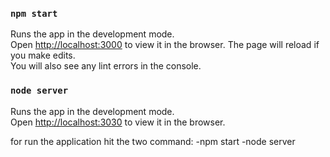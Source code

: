 ### `npm start`
Runs the app in the development mode.<br />
Open [http://localhost:3000](http://localhost:3000) to view it in the browser.
The page will reload if you make edits.<br />
You will also see any lint errors in the console.


### `node server`
Runs the app in the development mode.<br />
Open [http://localhost:3030](http://localhost:3030) to view it in the browser.

for run the application hit the two command:
-npm start
-node server
